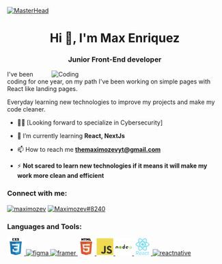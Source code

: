 [![MasterHead](https://giffiles.alphacoders.com/174/1744.gif)]()
<h1 align="center">Hi 👋, I'm Max Enriquez</h1>
<h3 align="center">Junior Front-End developer</h3>
<img align="right" alt="Coding" width="400" src="https://thumbs.gfycat.com/PointedFrequentImperatorangel-size_restricted.gif">
<p>I've been coding for one year, on my path I've been working on simple pages with React like landing pages.

Everyday learning new technologies to improve my projects and make my code cleaner.<p>
  
- 👨‍💻 [Looking forward to specialize in Cybersecurity]

- 🌱 I’m currently learning **React, NextJs**

- 📫 How to reach me **themaximozevyt@gmail.com**

- ⚡ **Not scared to learn new technologies if it means it will make my work more clean and efficient**

<h3 align="left">Connect with me:</h3>
<p align="left">
<a href="https://instagram.com/maximozev" target="blank"><img align="center" src="https://raw.githubusercontent.com/rahuldkjain/github-profile-readme-generator/master/src/images/icons/Social/instagram.svg" alt="maximozev" height="30" width="40" /></a>
<a href="https://discord.gg/Maximozev#8240" target="blank"><img align="center" src="https://raw.githubusercontent.com/rahuldkjain/github-profile-readme-generator/master/src/images/icons/Social/discord.svg" alt="Maximozev#8240" height="30" width="40" /></a>
</p>

<h3 align="left">Languages and Tools:</h3>
<p align="left"> <a href="https://www.w3schools.com/css/" target="_blank" rel="noreferrer"> <img src="https://raw.githubusercontent.com/devicons/devicon/master/icons/css3/css3-original-wordmark.svg" alt="css3" width="40" height="40"/> </a> <a href="https://www.figma.com/" target="_blank" rel="noreferrer"> <img src="https://www.vectorlogo.zone/logos/figma/figma-icon.svg" alt="figma" width="40" height="40"/> </a> <a href="https://www.framer.com/" target="_blank" rel="noreferrer"> <img src="https://www.vectorlogo.zone/logos/framer/framer-icon.svg" alt="framer" width="40" height="40"/> </a> <a href="https://www.w3.org/html/" target="_blank" rel="noreferrer"> <img src="https://raw.githubusercontent.com/devicons/devicon/master/icons/html5/html5-original-wordmark.svg" alt="html5" width="40" height="40"/> </a> <a href="https://developer.mozilla.org/en-US/docs/Web/JavaScript" target="_blank" rel="noreferrer"> <img src="https://raw.githubusercontent.com/devicons/devicon/master/icons/javascript/javascript-original.svg" alt="javascript" width="40" height="40"/> </a> <a href="https://nodejs.org" target="_blank" rel="noreferrer"> <img src="https://raw.githubusercontent.com/devicons/devicon/master/icons/nodejs/nodejs-original-wordmark.svg" alt="nodejs" width="40" height="40"/> </a> <a href="https://reactjs.org/" target="_blank" rel="noreferrer"> <img src="https://raw.githubusercontent.com/devicons/devicon/master/icons/react/react-original-wordmark.svg" alt="react" width="40" height="40"/> </a> <a href="https://reactnative.dev/" target="_blank" rel="noreferrer"> <img src="https://reactnative.dev/img/header_logo.svg" alt="reactnative" width="40" height="40"/> </a> </p>
